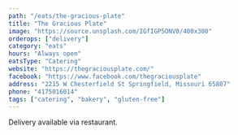 ```yaml
---
path: "/eats/the-gracious-plate"
title: "The Gracious Plate"
image: "https://source.unsplash.com/IGfIGP5ONV0/400x300"
orderops: ["delivery"]
category: "eats"
hours: "Always open"
eatsType: "Catering"
website: "https://thegraciousplate.com/"
facebook: "https://www.facebook.com/thegraciousplate"
address: "2215 W Chesterfield St Springfield, Missouri 65807"
phone: "4175016014"
tags: ["catering", "bakery", "gluten-free"]
---
```


Delivery available via restaurant.
